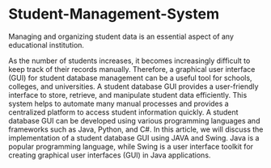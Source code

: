# Student-Management-System
Managing and organizing student data is an essential aspect of any educational institution.

As the number of students increases, it becomes increasingly difficult to keep track of their records manually.
Therefore, a graphical user interface (GUI) for student database management can be a useful tool for schools, colleges, and universities.
A student database GUI provides a user-friendly interface to store, retrieve, and manipulate student data efficiently.
This system helps to automate many manual processes and provides a centralized platform to access student information quickly.
A student database GUI can be developed using various programming languages and frameworks such as Java, Python, and C#.
In this article, we will discuss the implementation of a student database GUI using JAVA and Swing. Java is a popular programming language, while Swing is a user interface toolkit for creating graphical user interfaces (GUI) in Java applications.

